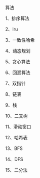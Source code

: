 算法

1、排序算法

2、lru

3、一致性哈希

4、动态规划

5、贪心算法

6、回溯算法

7、双指针

8、链表

9、栈

10、二叉树

11、滑动窗口

12、哈希表

13、BFS

14、DFS

15、二分法





